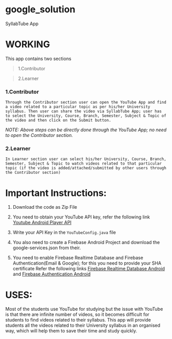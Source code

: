 # google_solution
SyllabTube App

# WORKING

This app contains two sections
> 1.Contributor

> 2.Learner


### 1.Contributor
	Through the Contributor section user can open the YouTube App and find a video related to a particular topic as per his/her University syllabus. Then user can share the video via SyllabTube App; user has to select the University, Course, Branch, Semester, Subject & Topic of the video and then click on the Submit button.

*NOTE: Above steps can be directly done through the YouTube App; no need to open the Contributor section.*

### 2.Learner
	In Learner section user can select his/her University, Course, Branch, Semester, Subject & Topic to watch videos related to that particular topic (if the video is added/attached/submitted by other users through the Contributor section)


# Important Instructions:

1.  Download the code as Zip File

2.  You need to obtain your YouTube API key, refer the following link [Youtube Android Player API](https://developers.google.com/youtube/android/player)

3.  Write your API Key in the  `YouTubeConfig.java`  file

4.  You also need to create a Firebase Android Project and download the google-services.json from their.

5.  You need to enable Firebase Realtime Database and Firebase Authentication(Email & Google); for this you need to provide your SHA certificate
	Refer the following links [Firebase Realtime Database Android](https://firebase.google.com/docs/database/android/start) and [Firebase Authentication Android](https://firebase.google.com/docs/auth/android/start)
  

# USES:
Most of the students use YouTube for studying but the issue with YouTube is that there are infinite number of videos, so it becomes difficult for students to find videos related to their syllabus.
This app will provide students all the videos related to their University syllabus in an organised way, which will help them to save their time and study quickly.
